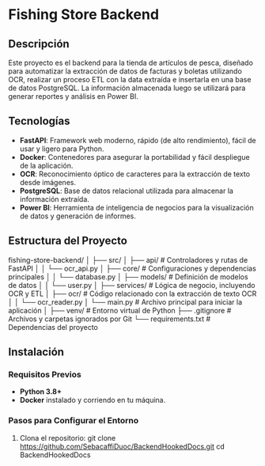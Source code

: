 # Fishing Store Backend

## Descripción

Este proyecto es el backend para la tienda de artículos de pesca, diseñado para automatizar la extracción de datos de facturas y boletas utilizando OCR, realizar un proceso ETL con la data extraída e insertarla en una base de datos PostgreSQL. La información almacenada luego se utilizará para generar reportes y análisis en Power BI.

## Tecnologías

- **FastAPI**: Framework web moderno, rápido (de alto rendimiento), fácil de usar y ligero para Python.
- **Docker**: Contenedores para asegurar la portabilidad y fácil despliegue de la aplicación.
- **OCR**: Reconocimiento óptico de caracteres para la extracción de texto desde imágenes.
- **PostgreSQL**: Base de datos relacional utilizada para almacenar la información extraída.
- **Power BI**: Herramienta de inteligencia de negocios para la visualización de datos y generación de informes.

## Estructura del Proyecto

fishing-store-backend/
│
├── src/
│ ├── api/ # Controladores y rutas de FastAPI
│ │ └── ocr_api.py
│ ├── core/ # Configuraciones y dependencias principales
│ │ └── database.py
│ ├── models/ # Definición de modelos de datos
│ │ └── user.py
│ ├── services/ # Lógica de negocio, incluyendo OCR y ETL
│ ├── ocr/ # Código relacionado con la extracción de texto OCR
│ │ └── ocr_reader.py
│ └── main.py # Archivo principal para iniciar la aplicación
│
├── venv/ # Entorno virtual de Python
├── .gitignore # Archivos y carpetas ignorados por Git
└── requirements.txt # Dependencias del proyecto


## Instalación

### Requisitos Previos

- **Python 3.8+**
- **Docker** instalado y corriendo en tu máquina.

### Pasos para Configurar el Entorno

1. Clona el repositorio:
   git clone https://github.com/SebacaffiDuoc/BackendHookedDocs.git
   cd BackendHookedDocs
